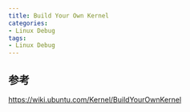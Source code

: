 ```yaml
---
title: Build Your Own Kernel
categories: 
- Linux Debug
tags:
- Linux Debug
---
```



## 参考
https://wiki.ubuntu.com/Kernel/BuildYourOwnKernel